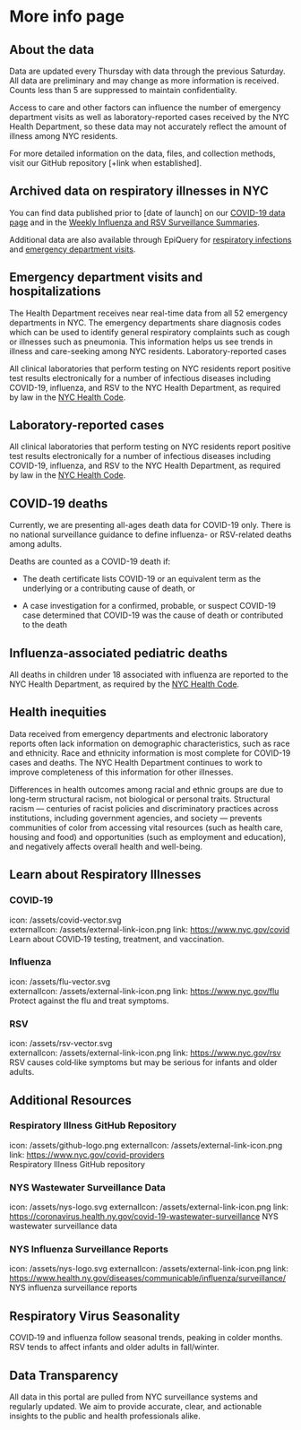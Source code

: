 # More info page


## About the data
Data are updated every Thursday with data through the previous Saturday. All data are preliminary and may change as more information is received. Counts less than 5 are suppressed to maintain confidentiality. 

Access to care and other factors can influence the number of emergency department visits as well as laboratory-reported cases received by the NYC Health Department, so these data may not accurately reflect the amount of illness among NYC residents.  

For more detailed information on the data, files, and collection methods, visit our GitHub repository [+link when established]. 

## Archived data on respiratory illnesses in NYC
You can find data published prior to [date of launch] on our <a href="https://www.nyc.gov/site/doh/covid/covid-19-data.page" target="_blank" rel="noopener noreferrer">COVID-19 data page</a> and in the <a href="https://www.nyc.gov/site/doh/providers/health-topics/flu-alerts.page" target="_blank" rel="noopener noreferrer">Weekly Influenza and RSV Surveillance Summaries</a>.  

Additional data are also available through EpiQuery for
<a href="https://a816-health.nyc.gov/hdi/epiquery/visualizations?PageType=ts&PopulationSource=CDSD&Topic=1&Subtopic=41" target="_blank" rel="noopener noreferrer">respiratory infections</a>
and
<a href="https://a816-health.nyc.gov/hdi/epiquery/visualizations?PageType=ts&PopulationSource=CDSD&Topic=1&Subtopic=41" target="_blank" rel="noopener noreferrer">emergency department visits</a>. 

## Emergency department visits and hospitalizations
The Health Department receives near real-time data from all 52 emergency departments in NYC. The emergency departments share diagnosis codes which can be used to identify general respiratory complaints such as cough or illnesses such as pneumonia. This information helps us see trends in illness and care-seeking among NYC residents. Laboratory-reported cases 

All clinical laboratories that perform testing on NYC residents report positive test results electronically for a number of infectious diseases including COVID-19, influenza, and RSV to the NYC Health Department, as required by law in the <a href="https://www.nyc.gov/site/doh/providers/reporting-and-services/notifiable-diseases-and-conditions-reporting-central.page" target="_blank" rel="noopener noreferrer">NYC Health Code</a>.  

## Laboratory-reported cases
All clinical laboratories that perform testing on NYC residents report positive test results electronically for a number of infectious diseases including COVID-19, influenza, and RSV to the NYC Health Department, as required by law in the <a href="https://www.nyc.gov/site/doh/providers/reporting-and-services/notifiable-diseases-and-conditions-reporting-central.page" target="_blank" rel="noopener noreferrer">NYC Health Code</a>.   

## COVID‑19 deaths
Currently, we are presenting all-ages death data for COVID-19 only. There is no national surveillance guidance to define influenza- or RSV-related deaths among adults.  

Deaths are counted as a COVID-19 death if: 

* The death certificate lists COVID-19 or an equivalent term as the underlying or a contributing cause of death, or  

* A case investigation for a confirmed, probable, or suspect COVID-19 case determined that COVID-19 was the cause of death or contributed to the death 

## Influenza‑associated pediatric deaths
All deaths in children under 18 associated with influenza are reported to the NYC Health Department, as required by the <a href="https://www.nyc.gov/site/doh/providers/reporting-and-services/notifiable-diseases-and-conditions-reporting-central.page" target="_blank" rel="noopener noreferrer">NYC Health Code</a>.  

## Health inequities
Data received from emergency departments and electronic laboratory reports often lack information on demographic characteristics, such as race and ethnicity. Race and ethnicity information is most complete for COVID-19 cases and deaths. The NYC Health Department continues to work to improve completeness of this information for other illnesses.  

Differences in health outcomes among racial and ethnic groups are due to long-term structural racism, not biological or personal traits. Structural racism — centuries of racist policies and discriminatory practices across institutions, including government agencies, and society — prevents communities of color from accessing vital resources (such as health care, housing and food) and opportunities (such as employment and education), and negatively affects overall health and well-being. 


## Learn about Respiratory Illnesses
### COVID‑19
icon: /assets/covid-vector.svg  
externalIcon: /assets/external-link-icon.png
link: https://www.nyc.gov/covid  
Learn about COVID‑19 testing, treatment, and vaccination.

### Influenza
icon: /assets/flu-vector.svg  
externalIcon: /assets/external-link-icon.png
link: https://www.nyc.gov/flu  
Protect against the flu and treat symptoms.

### RSV
icon: /assets/rsv-vector.svg  
externalIcon: /assets/external-link-icon.png
link: https://www.nyc.gov/rsv  
RSV causes cold‑like symptoms but may be serious for infants and older adults.



## Additional Resources
### Respiratory Illness GitHub Repository
icon: /assets/github-logo.png
externalIcon: /assets/external-link-icon.png
link: https://www.nyc.gov/covid-providers  
Respiratory Illness GitHub repository

### NYS Wastewater Surveillance Data
icon: /assets/nys-logo.svg 
externalIcon: /assets/external-link-icon.png
link: https://coronavirus.health.ny.gov/covid-19-wastewater-surveillance 
NYS wastewater surveillance data

### NYS Influenza Surveillance Reports
icon: /assets/nys-logo.svg
externalIcon: /assets/external-link-icon.png
link: https://www.health.ny.gov/diseases/communicable/influenza/surveillance/
NYS influenza surveillance reports

## Respiratory Virus Seasonality
COVID‑19 and influenza follow seasonal trends, peaking in colder months. RSV tends to affect infants and older adults in fall/winter.

## Data Transparency
All data in this portal are pulled from NYC surveillance systems and regularly updated. We aim to provide accurate, clear, and actionable insights to the public and health professionals alike.
